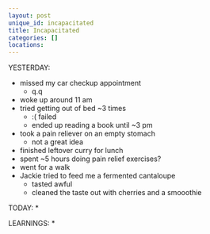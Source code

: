 ```yaml
---
layout: post
unique_id: incapacitated
title: Incapacitated
categories: []
locations: 
---
```


YESTERDAY:
* missed my car checkup appointment
  * q.q
* woke up around 11 am
* tried getting out of bed ~3 times
  * :( failed
  * ended up reading a book until ~3 pm
* took a pain reliever on an empty stomach
  * not a great idea
* finished leftover curry for lunch
* spent ~5 hours doing pain relief exercises?
* went for a walk
* Jackie tried to feed me a fermented cantaloupe
  * tasted awful
  * cleaned the taste out with cherries and a smooothie

TODAY:
* 

LEARNINGS:
* 
